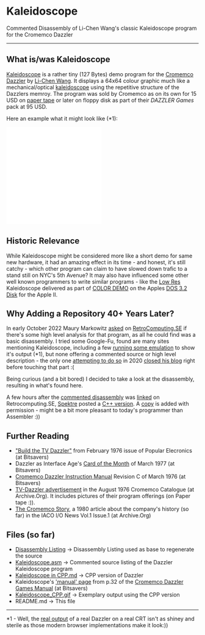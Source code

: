 # Kaleidoscope
Commented Disassembly of  Li-Chen Wang's classic Kaleidoscope program for the Cromemco Dazzler

---

## What is/was Kaleidoscope

[Kaleidoscope](https://en.wikipedia.org/wiki/Li-Chen_Wang#Cromemco) is a rather tiny (127 Bytes) demo program for the [Cromemco Dazzler](https://en.wikipedia.org/wiki/Cromemco_Dazzler) by [Li-Chen Wang](https://en.wikipedia.org/wiki/Li-Chen_Wang). It displays a 64x64 colour graphic much like a mechanical/optical [kaleidoscope](https://en.wikipedia.org/wiki/Kaleidoscope) using the repetitive structure of the Dazzlers memroy. The program was sold by Cromemco as on its own for 15 USD on [paper tape](https://americanhistory.si.edu/collections/search/object/nmah_1423437) or later on floppy disk as part of their _DAZZLER Games_ pack at 95 USD.

Here an example what it might look like (*1):

![Exemplary Output](Kaleidoscope_CPP.gif)

## Historic Relevance

While Kaleidoscope might be considered more like a short demo for same new hardware, it had an amazing effect in its time - and honest, it's still catchy - which other program can claim to have slowed down trafic to a stand still on NYC's 5th Avenue? It may also have influenced some other well known programmers to write similar programs - like the [Low Res](https://en.wikipedia.org/wiki/Apple_II_graphics#Low-Resolution_(Lo-Res)_graphics) Kaleidoscope delivered as part of [COLOR DEMO](https://youtu.be/zF_LFsIni8Q) on the Apples [DOS 3.2 Disk](https://www.apple2history.org/history/ah14/#08) for the Apple II.

## Why Adding a Repository 40+ Years Later?

In early October 2022 Maury Markowitz [asked](https://retrocomputing.stackexchange.com/questions/25304) on [RetroComputing.SE](https://retrocomputing.stackexchange.com/) if there's some high level analysis for that program, as all he could find was a basic disassembly. I tried some Google-Fu, found are many sites mentioning Kaleidoscope, including a few [running some emulation](https://observablehq.com/@fil/kaleidoscope-1976) to show it's output (*1), but none offering a commented source or high level description - the only one [attempting to do so](https://www.quaxio.com/kaleidoscope_part1/) in 2020 [closed his blog](https://www.quaxio.com/last_post/) right before touching that part :(

Being curious (and a bit bored) I decided to take a look at the disassembly, resulting in what's found here.

A few hours after the [commented disassembly](Kaleidoscope.asm) was [linked](https://retrocomputing.stackexchange.com/a/25308/6659) on Retrocomputing.SE, [Spektre](https://retrocomputing.stackexchange.com/users/6868/spektre) posted a [C++ version](https://retrocomputing.stackexchange.com/a/25310/6659). A [copy](Kaleidoscope%20in%20CPP.md) is added with permission - might be a bit more pleasant to today's programmer than Assembler :)) 

## Further Reading

- ["Build the TV Dazzler"](http://www.bitsavers.org/pdf/cromemco/Dazzler_PE_Feb76.pdf) from February 1976 issue of Popular Elecronics (at Bitsavers)
- Dazzler as Interface Age's [Card of the Month](http://bitsavers.informatik.uni-stuttgart.de/pdf/interfaceAge/productReviews/1977-03_Cromemco_Dazzler.pdf) of March 1977 (at Bitsavers)
- [Cromemco Dazzler Instruction Manual](http://www.bitsavers.org/pdf/cromemco/Cromemco_Dazzler_Instruction_Manual_RevC_1976.pdf) Revision C of March 1976 (at Bitsavers)
- [TV-Dazzler advertisement](https://archive.org/details/CromemcoCatalogAugust1976/page/n3/mode/2up?view=theater) in the August 1976 Cromemco Catalogue (at Archive.Org). It includes pictures of their program offerings (on Paper tape :)).
- [The Cromemco Story](https://archive.org/details/IoNewsVolume1Number1/page/n5/mode/2up?view=theater), a 1980 article about the company's history (so far) in the IACO I/O News Vol.1 Issue.1 (at Archive.Org)

## Files (so far)

- [Disassembly Listing](Disassembly%20Listing) -> Disassembly Listing used as base to regenerate the source
- [Kaleidoscope.asm](Kaleidoscope.asm) -> Commented source listing of the Dazzler Kaleidoscope program
- [Kaleidoscope in CPP.md](Kaleidoscope%20in%20CPP.md) -> CPP version of Dazzler 
- Kaleidoscope's ['manual' page](Kaleidoscope_Manual.png) from p.32 of the [Cromemco Dazzler Games Manual](http://www.bitsavers.org/pdf/cromemco/Cromemco_Dazzler_Games_1977.pdf) (at Bitsavers)
- [Kaleidoscope_CPP.gif](Kaleidoscope_CPP.gif) -> Exemplary output using the CPP version 
- README.md -> This file

---

*1 - Well, the [real output](https://www.youtube.com/watch?v=2tDbn1N8EWI) of a real Dazzler on a real CRT isn't as shiney and sterile as those modern browser implementations make it look:))
